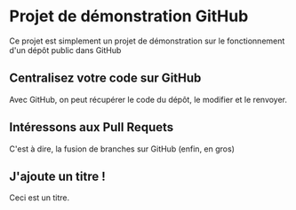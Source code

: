 # Projet de démonstration GitHub
Ce projet est simplement un projet de démonstration sur le fonctionnement d'un dépôt public dans GitHub

## Centralisez votre code sur GitHub
Avec GitHub, on peut récupérer le code du dépôt, le modifier et le renvoyer. 

## Intéressons aux Pull Requets 
C'est à dire, la fusion de branches sur GitHub (enfin, en gros)

## J'ajoute un titre !

Ceci est un titre.